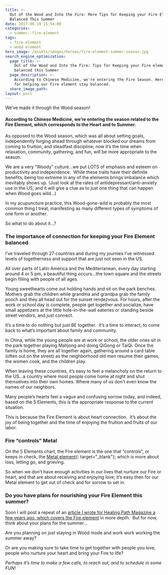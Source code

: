 ```yaml
---
title: >-
  Out of the Wood and Into the Fire: More Tips for Keeping your Fire Element
  Balanced This Summer
date: 2017-06-19 15:54:00
categories:
  - summer--fire-element
tags:
  - fire-element
  - wood-element
hero_image: /assets/images/heroes/fire-element-summer-season.jpg
search_engine_optimization:
  page_title: >-
    Out of the Wood and Into the Fire: Tips for Keeping your Fire element
    balanced this Summer
  page_description: >-
    According to Chinese Medicine, we're entering the Fire Season. Here's tips
    for helping our Fire element stay balanced.
  share_image_path:
layout: post
---
```


We’ve made it through the Wood season!

#### According to Chinese Medicine, we’re entering the season related to the Fire Element, which corresponds to the Heart and to Summer.&nbsp;

As opposed to the Wood season, which was all about setting goals, independently forging ahead through whatever blocked our dreams from coming to fruition, and steadfast discipline; now it’s the time when relaxation, community, gathering, and fun, will be more appropriate to the season.

We are a very “Woody” culture…we put LOTS of emphasis and esteem on productivity and independence.&nbsp; While these traits have their definite benefits, being too extreme in any of the elements brings imbalance which inevitably shows up. (Just look at the rates of antidepressant/anti-anxiety use in the US, and it will give a clue as to just one thing that can happen when Wood goes wild…)&nbsp;

In my acupuncture practice, this Wood-gone-wild is probably the most common thing I treat, manifesting as many different types of symptoms of one form or another.

So what to do about it…?

### The importance of connection for keeping your Fire Element balanced

I’ve traveled through 27 countries and during my journies I’ve witnessed levels of togetherness and support that are just not seen in the US.&nbsp;

All over parts of Latin America and the Mediterranean, every day starting around 4 or 5 pm, a beautiful thing occurs…the town square and the streets begin filling with people of all ages.&nbsp;

Young sweethearts come out holding hands and sit on the park benches.&nbsp; Mothers grab the children while grandma and grandpa grab the family pooch and they all head out for the sunset rendezvous. For hours, after the work or school day is complete, people get together and socialize, have small appetizers at the little hole-in-the-wall eateries or standing beside street vendors, and just connect.&nbsp;

It’s a time to do nothing but just BE together.&nbsp; It’s a time to interact, to come back to what’s important about family and community.

In China, while the young people are at work or school, the older ones sit in the park together playing Mahjong and doing QiGong or TaiQi. Once the family is home, they are all together again, gathering around a card table (often out on the street) as the neighborhood old men resume their games, the women cook, and the children play.

When leaving these countries, it’s easy to feel a melancholy on the return to the US…a country where most people come home at night and shut themselves into their own homes. Where many of us don’t even know the names of our neighbors.&nbsp;

Many people’s hearts feel a vague and confusing sorrow today, and indeed, based on the 5 Elements, this is the appropriate response to the current situation.

This is because the Fire Element is about heart connection.&nbsp; It’s about the joy of being together and the time of enjoying the fruition and fruits of our labor.&nbsp;

### Fire “controls” Metal

On the 5 Elements chart, the Fire element is the one that “controls”, or keeps in check, the [Metal element](/2016/11/05/metal-learn-about-letting-go-but-that-value-still-remains/){: target="_blank"}; which is more about loss, letting go, and grieving.&nbsp;

So when we don’t have enough activities in our lives that nurture our Fire or heart, and that are about receiving and enjoying love; it’s easy then for our Metal element to get out of check and for sorrow to set in.

### Do you have plans for nourishing your Fire Element this summer?

Soon I will post a repeat of an [article I wrote for Healing Path Magazine a few years ago, which covers the Fire element](/2017/06/19/out-of-the-wood-and-into-the-fire-more-tips-for-keeping-your-fire-element-balanced-this-summer/) in more depth.&nbsp; But for now, think about your plans for the summer…

Are you planning on just staying in Wood mode and work work working the summer away?&nbsp;

Or are you making sure to take time to get together with people you love, people who nurture your heart and bring your Fire to life?

*Perhaps it’s time to make a few calls, to reach out, and to schedule in some FUN!*